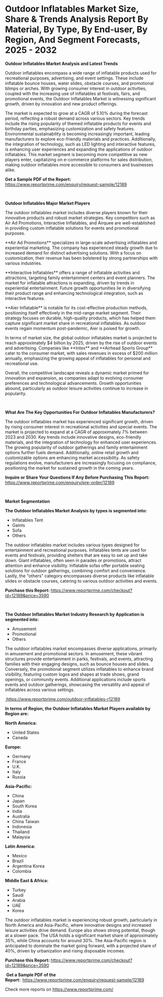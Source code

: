 <p><h1>Outdoor Inflatables Market Size, Share & Trends Analysis Report By Material, By Type, By End-user, By Region, And Segment Forecasts, 2025 - 2032</h1></p><p><strong>Outdoor Inflatables Market Analysis and Latest Trends</strong></p>
<p><p>Outdoor inflatables encompass a wide range of inflatable products used for recreational purposes, advertising, and event settings. These include inflatable bounce houses, water slides, obstacle courses, and promotional blimps or arches. With growing consumer interest in outdoor activities, coupled with the increasing use of inflatables at festivals, fairs, and promotional events, the Outdoor Inflatables Market is witnessing significant growth, driven by innovation and new product offerings.</p><p>The market is expected to grow at a CAGR of 5.10% during the forecast period, reflecting a robust demand across various sectors. Key trends include the rising popularity of themed inflatable products for events and birthday parties, emphasizing customization and safety features. Environmental sustainability is becoming increasingly important, leading manufacturers to explore eco-friendly materials and practices. Additionally, the integration of technology, such as LED lighting and interactive features, is enhancing user experiences and expanding the applications of outdoor inflatables. This market segment is becoming more competitive as new players enter, capitalizing on e-commerce platforms for sales distribution, making outdoor inflatables more accessible to consumers and businesses alike.</p></p>
<p><strong>Get a Sample PDF of the Report:&nbsp;</strong> <a href="https://www.reportprime.com/enquiry/request-sample/12189?utm_campaign=3565&utm_medium=2&utm_source=Github&utm_content=ia&utm_term=18032025&utm_id=outdoor-inflatables">https://www.reportprime.com/enquiry/request-sample/12189</a></p>
<p>&nbsp;</p>
<p><strong>Outdoor Inflatables Major Market Players</strong></p>
<p><p>The outdoor inflatables market includes diverse players known for their innovative products and robust market strategies. Key competitors such as Air Ad Promotions, Interactive Inflatables, and Airquee are well-established in providing custom inflatable solutions for events and promotional purposes.</p><p>**Air Ad Promotions** specializes in large-scale advertising inflatables and experiential marketing. The company has experienced steady growth due to increased demand for distinct advertising solutions. With a focus on customization, their revenue has been bolstered by strong partnerships with various industries.</p><p>**Interactive Inflatables** offers a range of inflatable activities and attractions, targeting family entertainment centers and event planners. The market for inflatable attractions is expanding, driven by trends in experiential entertainment. Future growth opportunities lie in diversifying their product range and enhancing technological integration, such as interactive features.</p><p>**Aier Inflatable** is notable for its cost-effective production methods, positioning itself effectively in the mid-range market segment. Their strategy focuses on durable, high-quality products, which has helped them capture significant market share in recreational inflatables. As outdoor events regain momentum post-pandemic, Aier is poised for growth.</p><p>In terms of market size, the global outdoor inflatables market is projected to reach approximately $4 billion by 2025, driven by the rise of outdoor events and advertising. Companies like **Intex** and **Airhead Sports Group** cater to the consumer market, with sales revenues in excess of $200 million annually, emphasizing the growing appeal of inflatables for personal and recreational use.</p><p>Overall, the competitive landscape reveals a dynamic market primed for innovation and expansion, as companies adapt to evolving consumer preferences and technological advancements. Growth opportunities abound, particularly as outdoor leisure activities continue to increase in popularity.</p></p>
<p>&nbsp;</p>
<p><strong>What Are The Key Opportunities For Outdoor Inflatables Manufacturers?</strong></p>
<p><p>The outdoor inflatables market has experienced significant growth, driven by rising consumer interest in recreational activities and special events. The market is projected to expand at a CAGR of approximately 7% between 2023 and 2030. Key trends include innovative designs, eco-friendly materials, and the integration of technology for enhanced user experiences. The growing popularity of outdoor gatherings and family entertainment options further fuels demand. Additionally, online retail growth and customizable options are enhancing market accessibility. As safety regulations evolve, manufacturers are increasingly focusing on compliance, positioning the market for sustained growth in the coming years.</p></p>
<p><strong>Inquire or Share Your Questions If Any Before Purchasing This Report:</strong> <a href="https://www.reportprime.com/enquiry/pre-order/12189?utm_campaign=3565&utm_medium=2&utm_source=Github&utm_content=ia&utm_term=18032025&utm_id=outdoor-inflatables">https://www.reportprime.com/enquiry/pre-order/12189</a></p>
<p>&nbsp;</p>
<p><strong>Market Segmentation</strong></p>
<p><strong>The Outdoor Inflatables Market Analysis by types is segmented into:</strong></p>
<p><ul><li>Inflatables Tent</li><li>Gaints</li><li>Sofa</li><li>Others</li></ul></p>
<p><p>The outdoor inflatables market includes various types designed for entertainment and recreational purposes. Inflatables tents are used for events and festivals, providing shelters that are easy to set up and take down. Giant inflatables, often seen in parades or promotions, attract attention and enhance visibility. Inflatable sofas offer portable seating solutions for outdoor gatherings, combining comfort and convenience. Lastly, the "others" category encompasses diverse products like inflatable slides or obstacle courses, catering to various outdoor activities and events.</p></p>
<p><strong>Purchase this Report:&nbsp;</strong><a href="https://www.reportprime.com/checkout?id=12189&price=3590&utm_campaign=3565&utm_medium=2&utm_source=Github&utm_content=ia&utm_term=18032025&utm_id=outdoor-inflatables">https://www.reportprime.com/checkout?id=12189&price=3590</a></p>
<p>&nbsp;</p>
<p><strong>The Outdoor Inflatables Market Industry Research by Application is segmented into:</strong></p>
<p><ul><li>Amusement</li><li>Promotional</li><li>Others</li></ul></p>
<p><p>The outdoor inflatables market encompasses diverse applications, primarily in amusement and promotional sectors. In amusement, these vibrant structures provide entertainment in parks, festivals, and events, attracting families with their engaging designs, such as bounce houses and slides. Conversely, the promotional segment utilizes inflatables to enhance brand visibility, featuring custom logos and shapes at trade shows, grand openings, or community events. Additional applications include sports events and outdoor gatherings, showcasing the versatility and appeal of inflatables across various settings.</p></p>
<p><a href="https://www.reportprime.com/outdoor-inflatables-r12189?utm_campaign=3565&utm_medium=2&utm_source=Github&utm_content=ia&utm_term=18032025&utm_id=outdoor-inflatables">&nbsp;https://www.reportprime.com/outdoor-inflatables-r12189</a></p>
<p><strong>In terms of Region, the Outdoor Inflatables Market Players available by Region are:</strong></p>
<p>
    <p> <strong> North America: </strong>
        <ul>
            <li>United States</li>
            <li>Canada</li>
        </ul>
        </p> 
    <p> <strong> Europe: </strong>
        <ul>
            <li>Germany</li>
            <li>France</li>
            <li>U.K.</li>
            <li>Italy</li>
            <li>Russia</li>
        </ul>
        </p> 
    <p> <strong> Asia-Pacific: </strong>
        <ul>
            <li>China</li>
            <li>Japan</li>
            <li>South Korea</li>
            <li>India</li>
            <li>Australia</li>
            <li>China Taiwan</li>
            <li>Indonesia</li>
            <li>Thailand</li>
            <li>Malaysia</li>
        </ul>
        </p> 
    <p> <strong> Latin America: </strong>
        <ul>
            <li>Mexico</li>
            <li>Brazil</li>
            <li>Argentina Korea</li>
            <li>Colombia</li>
        </ul>
        </p> 
    <p> <strong> Middle East & Africa: </strong>
        <ul>
            <li>Turkey</li>
            <li>Saudi</li>
            <li>Arabia</li>
            <li>UAE</li>
            <li>Korea</li>
        </ul>
    </p>
    </p>
<p><p>The outdoor inflatables market is experiencing robust growth, particularly in North America and Asia-Pacific, where innovative designs and increased leisure activities drive demand. Europe also shows strong potential, though at a slower pace. The USA holds a significant market share of approximately 35%, while China accounts for around 30%. The Asia-Pacific region is anticipated to dominate the market going forward, with a projected share of 40%, driven by urbanization and rising disposable incomes.</p></p>
<p><strong>Purchase this Report: </strong><a href="https://www.reportprime.com/checkout?id=12189&price=3590&utm_campaign=3565&utm_medium=2&utm_source=Github&utm_content=ia&utm_term=18032025&utm_id=outdoor-inflatables">https://www.reportprime.com/checkout?id=12189&price=3590</a></p>
<p>&nbsp;<strong>Get a Sample PDF of the Report:&nbsp;&nbsp;</strong><a href="https://www.reportprime.com/enquiry/request-sample/12189?utm_campaign=3565&utm_medium=2&utm_source=Github&utm_content=ia&utm_term=18032025&utm_id=outdoor-inflatables">https://www.reportprime.com/enquiry/request-sample/12189</a></p>
<p><strong></strong></p>
<p>Check more reports on <a href="https://www.reportprime.com/?utm_campaign=3565&utm_medium=2&utm_source=Github&utm_content=ia&utm_term=18032025&utm_id=outdoor-inflatables">https://www.reportprime.com/</a></p>